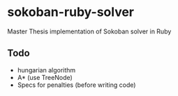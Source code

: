 # sokoban-ruby-solver

Master Thesis implementation of Sokoban solver in Ruby

## Todo

 * hungarian algorithm
 * A* (use TreeNode)
 * Specs for penalties (before writing code)
